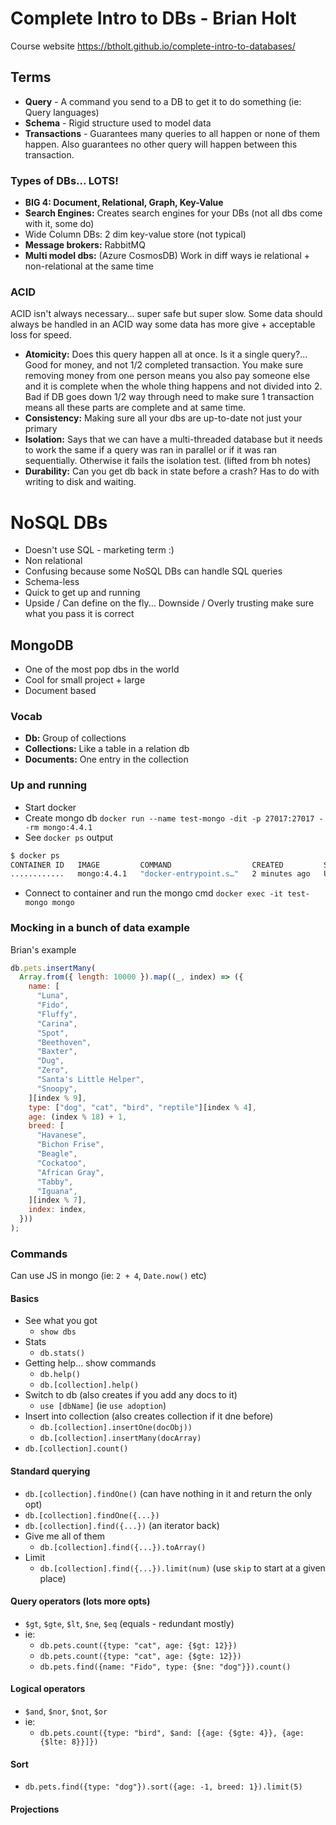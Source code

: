 # Complete Intro to DBs - Brian Holt

Course website https://btholt.github.io/complete-intro-to-databases/

## Terms

- **Query** - A command you send to a DB to get it to do something (ie: Query languages)
- **Schema** - Rigid structure used to model data
- **Transactions** - Guarantees many queries to all happen or none of them happen. Also guarantees no other query will happen between this transaction.

### Types of DBs... LOTS!

- **BIG 4: Document, Relational, Graph, Key-Value**
- **Search Engines:** Creates search engines for your DBs (not all dbs come with it, some do)
- Wide Column DBs: 2 dim key-value store (not typical)
- **Message brokers:** RabbitMQ
- **Multi model dbs:** (Azure CosmosDB) Work in diff ways ie relational + non-relational at the same time

### ACID

ACID isn't always necessary... super safe but super slow. Some data should always be handled in an ACID way some data has more give + acceptable loss for speed.

- **Atomicity:** Does this query happen all at once. Is it a single query?... Good for money, and not 1/2 completed transaction. You make sure removing money from one person means you also pay someone else and it is complete when the whole thing happens and not divided into 2. Bad if DB goes down 1/2 way through need to make sure 1 transaction means all these parts are complete and at same time.
- **Consistency:** Making sure all your dbs are up-to-date not just your primary
- **Isolation:** Says that we can have a multi-threaded database but it needs to work the same if a query was ran in parallel or if it was ran sequentially. Otherwise it fails the isolation test. (lifted from bh notes)
- **Durability:** Can you get db back in state before a crash? Has to do with writing to disk and waiting.

# NoSQL DBs

- Doesn't use SQL - marketing term :)
- Non relational
- Confusing because some NoSQL DBs can handle SQL queries
- Schema-less
- Quick to get up and running
- Upside / Can define on the fly... Downside / Overly trusting make sure what you pass it is correct

## MongoDB

- One of the most pop dbs in the world
- Cool for small project + large
- Document based

### Vocab

- **Db:** Group of collections
- **Collections:** Like a table in a relation db
- **Documents:** One entry in the collection

### Up and running

- Start docker
- Create mongo db `docker run --name test-mongo -dit -p 27017:27017 --rm mongo:4.4.1`
- See `docker ps` output

```sh
$ docker ps
CONTAINER ID   IMAGE         COMMAND                  CREATED         STATUS         PORTS                      NAMES
............   mongo:4.4.1   "docker-entrypoint.s…"   2 minutes ago   Up 2 minutes   0.0.0.0:27017->27017/tcp   test-mongo
```

- Connect to container and run the mongo cmd `docker exec -it test-mongo mongo`

### Mocking in a bunch of data example

Brian's example

```js
db.pets.insertMany(
  Array.from({ length: 10000 }).map((_, index) => ({
    name: [
      "Luna",
      "Fido",
      "Fluffy",
      "Carina",
      "Spot",
      "Beethoven",
      "Baxter",
      "Dug",
      "Zero",
      "Santa's Little Helper",
      "Snoopy",
    ][index % 9],
    type: ["dog", "cat", "bird", "reptile"][index % 4],
    age: (index % 18) + 1,
    breed: [
      "Havanese",
      "Bichon Frise",
      "Beagle",
      "Cockatoo",
      "African Gray",
      "Tabby",
      "Iguana",
    ][index % 7],
    index: index,
  }))
);
```

### Commands

Can use JS in mongo (ie: `2 + 4`, `Date.now()` etc)

#### Basics

- See what you got
  - `show dbs`
- Stats
  - `db.stats()`
- Getting help... show commands
  - `db.help()`
  - `db.[collection].help()`
- Switch to db (also creates if you add any docs to it)
  - `use [dbName]` (ie `use adoption`)
- Insert into collection (also creates collection if it dne before)
  - `db.[collection].insertOne(docObj))`
  - `db.[collection].insertMany(docArray)`
- `db.[collection].count()`

#### Standard querying

- `db.[collection].findOne()` (can have nothing in it and return the only opt)
- `db.[collection].findOne({...})`
- `db.[collection].find({...})` (an iterator back)
- Give me all of them
  - `db.[collection].find({...}).toArray()`
- Limit
  - `db.[collection].find({...}).limit(num)` (use `skip` to start at a given place)

#### Query operators (lots more opts)

- `$gt`, `$gte`, `$lt`, `$ne`, `$eq` (equals - redundant mostly)
- ie:
  - `db.pets.count({type: "cat", age: {$gt: 12}})`
  - `db.pets.count({type: "cat", age: {$gte: 12}})`
  - `db.pets.find({name: "Fido", type: {$ne: "dog"}}).count()`

#### Logical operators

- `$and`, `$nor`, `$not`, `$or`
- ie:
  - `db.pets.count({type: "bird", $and: [{age: {$gte: 4}}, {age: {$lte: 8}}]})`

#### Sort

- `db.pets.find({type: "dog"}).sort({age: -1, breed: 1}).limit(5)`

#### Projections
